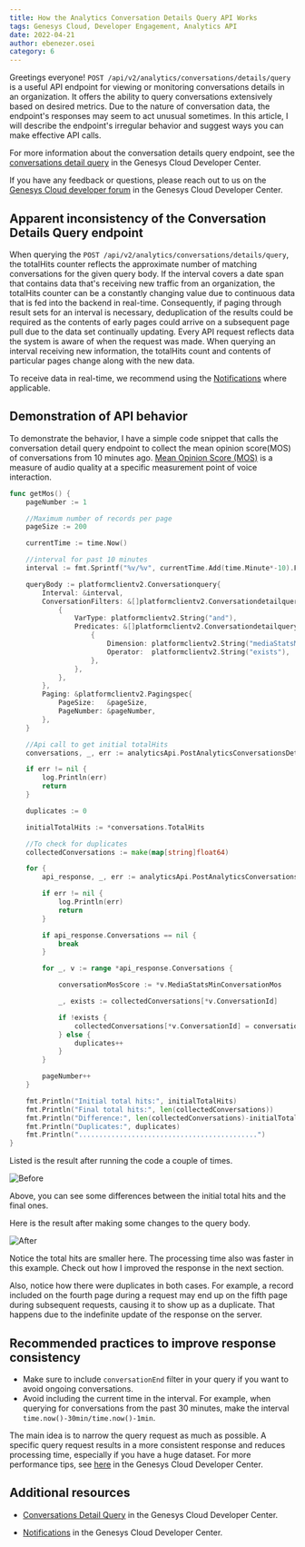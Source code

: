 ```yaml
---
title: How the Analytics Conversation Details Query API Works
tags: Genesys Cloud, Developer Engagement, Analytics API
date: 2022-04-21
author: ebenezer.osei
category: 6
---
```


Greetings everyone! `POST /api/v2/analytics/conversations/details/query` is a useful API endpoint for viewing or monitoring conversations details in an organization. It offers the ability to query conversations extensively based on desired metrics. Due to the nature of conversation data, the endpoint's responses may seem to act unusual sometimes. In this article, I will describe the endpoint's irregular behavior and suggest ways you can make effective API calls.

For more information about the conversation details query endpoint, see the [conversations detail query](https://developer.genesys.cloud/analyticsdatamanagement/analytics/detail/conversation-query "Goes to the Conversation details query page") in the Genesys Cloud Developer Center.

If you have any feedback or questions, please reach out to us on the [Genesys Cloud developer forum](https://developer.genesys.cloud/forum/ "Goes to the Genesys Cloud developer forum") in the Genesys Cloud Developer Center.

## Apparent inconsistency of the Conversation Details Query endpoint
When querying the `POST /api/v2/analytics/conversations/details/query`, the totalHits counter reflects the approximate number of matching conversations for the given query body. If the interval covers a date span that contains data that's receiving new traffic from an organization, the totalHits counter can be a constantly changing value due to continuous data that is fed into the backend in real-time. Consequently, if paging through result sets for an interval is necessary, deduplication of the results could be required as the contents of early pages could arrive on a subsequent page pull due to the data set continually updating. Every API request reflects data the system is aware of when the request was made. When querying an interval receiving new information, the totalHits count and contents of particular pages change along with the new data.

To receive data in real-time, we recommend using the [Notifications](https://developer.genesys.cloud/analyticsdatamanagement/analytics/notifications "Goes to the Notifications page") where applicable.

## Demonstration of API behavior
To demonstrate the behavior, I have a simple code snippet that calls the conversation detail query endpoint to collect the mean opinion score(MOS) of conversations from 10 minutes ago. [Mean Opinion Score (MOS)](https://developer.genesys.cloud/analyticsdatamanagement/analytics/detail/call-quality#mean-opinion-score--mos- "Goes to the Mean Opinion Score (MOS) page") is a measure of audio quality at a specific measurement point of voice interaction.

```go
func getMos() {
    pageNumber := 1

    //Maximum number of records per page
    pageSize := 200

    currentTime := time.Now()

    //interval for past 10 minutes
    interval := fmt.Sprintf("%v/%v", currentTime.Add(time.Minute*-10).Format(time.RFC3339),currentTime.Format(time.RFC3339))

    queryBody := platformclientv2.Conversationquery{
        Interval: &interval,
        ConversationFilters: &[]platformclientv2.Conversationdetailqueryfilter{
            {
                VarType: platformclientv2.String("and"),
                Predicates: &[]platformclientv2.Conversationdetailquerypredicate{
                    {
                        Dimension: platformclientv2.String("mediaStatsMinConversationMos"),
                        Operator:  platformclientv2.String("exists"),
                    },
                },
            },
        },
        Paging: &platformclientv2.Pagingspec{
            PageSize:   &pageSize,
            PageNumber: &pageNumber,
        },
    }

    //Api call to get initial totalHits
    conversations, _, err := analyticsApi.PostAnalyticsConversationsDetailsQuery(queryBody)

    if err != nil {
        log.Println(err)
        return
    }

    duplicates := 0

    initialTotalHits := *conversations.TotalHits

    //To check for duplicates
    collectedConversations := make(map[string]float64)

    for {
        api_response, _, err := analyticsApi.PostAnalyticsConversationsDetailsQuery(queryBody)

        if err != nil {
            log.Println(err)
            return
        }

        if api_response.Conversations == nil {
            break
        }

        for _, v := range *api_response.Conversations {

            conversationMosScore := *v.MediaStatsMinConversationMos

            _, exists := collectedConversations[*v.ConversationId]

            if !exists {
                collectedConversations[*v.ConversationId] = conversationMosScore
            } else {
                duplicates++
            }
        }

        pageNumber++
    }

    fmt.Println("Initial total hits:", initialTotalHits)
    fmt.Println("Final total hits:", len(collectedConversations))
    fmt.Println("Difference:", len(collectedConversations)-initialTotalHits, "more records")
    fmt.Println("Duplicates:", duplicates)
    fmt.Println("............................................")
}

```

Listed is the result after running the code a couple of times.

![Before](before.png)

Above, you can see some differences between the initial total hits and the final ones.

Here is the result after making some changes to the query body.

![After](after.png)

Notice the total hits are smaller here. The processing time also was faster in this example. Check out how I improved the response in the next section.

Also, notice how there were duplicates in both cases. For example, a record included on the fourth page during a request may end up on the fifth page during subsequent requests, causing it to show up as a duplicate. That happens due to the indefinite update of the response on the server.

## Recommended practices to improve response consistency
- Make sure to include `conversationEnd` filter in your query if you want to avoid ongoing conversations.
- Avoid including the current time in the interval. For example, when querying for conversations from the past 30 minutes, make the interval `time.now()-30min/time.now()-1min`.

The main idea is to narrow the query request as much as possible. A specific query request results in a more consistent response and reduces processing time, especially if you have a huge dataset. For more performance tips, see [here](https://developer.genesys.cloud/analyticsdatamanagement/analytics/detail/#performance-tips "Goes to the Introduction page") in the Genesys Cloud Developer Center.

## Additional resources
- [Conversations Detail Query](https://developer.genesys.cloud/analyticsdatamanagement/analytics/detail/conversation-query "Goes to the Conversations Detail Query page") in the Genesys Cloud Developer Center.

- [Notifications](https://developer.genesys.cloud/analyticsdatamanagement/analytics/notifications "Goes to the Notifications page") in the Genesys Cloud Developer Center.

